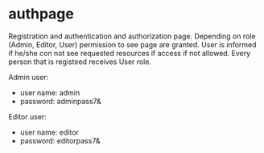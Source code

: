 # authpage


Registration and authentication and authorization page.
Depending on role (Admin, Editor, User) permission to see page are granted. User is informed if he/she con not see requested resources if access if not allowed.
Every person that is registeed receives User role.

Admin user: 
- user name: admin
- password: adminpass7&

Editor user: 
- user name: editor
- password: editorpass7&
